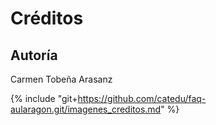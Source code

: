 
# Créditos

## Autoría

Carmen Tobeña Arasanz

{% include "git+https://github.com/catedu/faq-aularagon.git/imagenes_creditos.md" %}